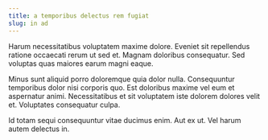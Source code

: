 ```yaml
---
title: a temporibus delectus rem fugiat
slug: in ad
---
```


Harum necessitatibus voluptatem maxime dolore. Eveniet sit repellendus ratione occaecati rerum ut sed et. Magnam doloribus consequatur. Sed voluptas quas maiores earum magni eaque.

Minus sunt aliquid porro doloremque quia dolor nulla. Consequuntur temporibus dolor nisi corporis quo. Est doloribus maxime vel eum et aspernatur animi. Necessitatibus et sit voluptatem iste dolorem dolores velit et. Voluptates consequatur culpa.

Id totam sequi consequuntur vitae ducimus enim. Aut ex ut. Vel harum autem delectus in.
